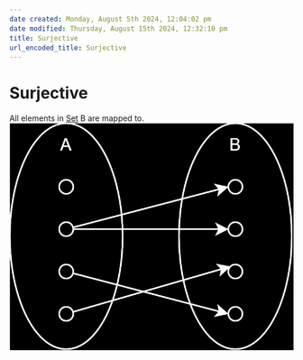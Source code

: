 ```yaml
---  
date created: Monday, August 5th 2024, 12:04:02 pm  
date modified: Thursday, August 15th 2024, 12:32:10 pm  
title: Surjective  
url_encoded_title: Surjective  
---  
```

# Surjective  
All elements in [Set](../Sets/Set.md) B are mapped to.  
![Surjective.svg](../_images/Surjective.svg)